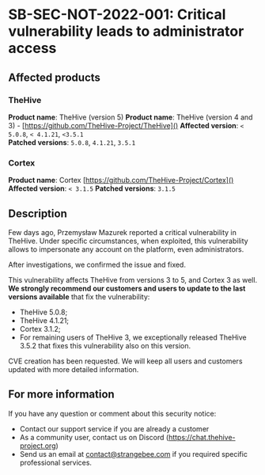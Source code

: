 # SB-SEC-NOT-2022-001: Critical vulnerability leads to administrator access 

## Affected products

### TheHive

**Product name**: TheHive (version 5)
**Product name**: TheHive (version 4 and 3) - [https://github.com/TheHive-Project/TheHive]()
**Affected version**: `< 5.0.8`, `< 4.1.21`, `<3.5.1`  
**Patched versions**: `5.0.8`, `4.1.21`, `3.5.1`  


### Cortex
**Product name**: Cortex [https://github.com/TheHive-Project/Cortex]()
**Affected version**: `< 3.1.5`
**Patched versions**:  `3.1.5`

## Description
Few days ago, Przemysław Mazurek reported a critical vulnerability in TheHive. Under specific circumstances, when exploited, this vulnerability allows to impersonate any account on the platform, even administrators.

After investigations, we confirmed the issue and fixed.

This vulnerability affects TheHive from versions 3 to 5, and Cortex 3 as well. **We strongly recommend our customers and users to update to the last versions available** that fix the vulnerability: 
-	TheHive 5.0.8; 
-	TheHive 4.1.21;
-	Cortex 3.1.2;
-	For remaining users of TheHive 3, we exceptionally released TheHive 3.5.2 that fixes this vulnerability also on this version. 

CVE creation has been requested. We will keep all users and customers updated with more detailed information.

## For more information
If you have any question or comment about this security notice:
-	Contact our support service if you are already a customer 
-	As a community user, contact us on Discord (https://chat.thehive-project.org)
-	Send us an email at contact@strangebee.com if you required specific professional services.

